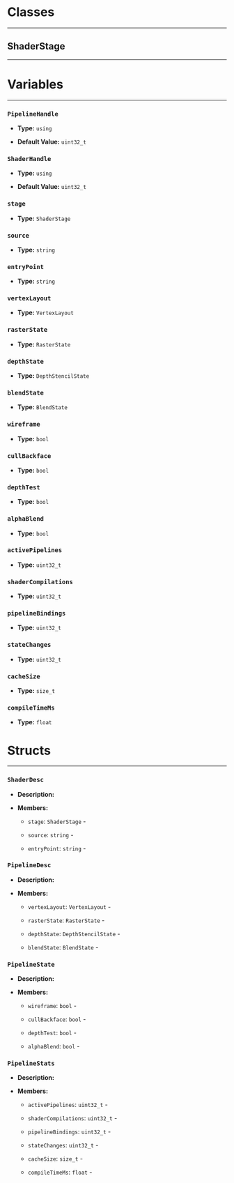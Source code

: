 # Classes
---

## ShaderStage
---




# Variables
---

### `PipelineHandle`

- **Type:** `using`

- **Default Value:** `uint32_t`



### `ShaderHandle`

- **Type:** `using`

- **Default Value:** `uint32_t`



### `stage`

- **Type:** `ShaderStage`



### `source`

- **Type:** `string`



### `entryPoint`

- **Type:** `string`



### `vertexLayout`

- **Type:** `VertexLayout`



### `rasterState`

- **Type:** `RasterState`



### `depthState`

- **Type:** `DepthStencilState`



### `blendState`

- **Type:** `BlendState`



### `wireframe`

- **Type:** `bool`



### `cullBackface`

- **Type:** `bool`



### `depthTest`

- **Type:** `bool`



### `alphaBlend`

- **Type:** `bool`



### `activePipelines`

- **Type:** `uint32_t`



### `shaderCompilations`

- **Type:** `uint32_t`



### `pipelineBindings`

- **Type:** `uint32_t`



### `stateChanges`

- **Type:** `uint32_t`



### `cacheSize`

- **Type:** `size_t`



### `compileTimeMs`

- **Type:** `float`




# Structs
---

### `ShaderDesc`

- **Description:** 

- **Members:**

  - `stage`: `ShaderStage` - 

  - `source`: `string` - 

  - `entryPoint`: `string` - 



### `PipelineDesc`

- **Description:** 

- **Members:**

  - `vertexLayout`: `VertexLayout` - 

  - `rasterState`: `RasterState` - 

  - `depthState`: `DepthStencilState` - 

  - `blendState`: `BlendState` - 



### `PipelineState`

- **Description:** 

- **Members:**

  - `wireframe`: `bool` - 

  - `cullBackface`: `bool` - 

  - `depthTest`: `bool` - 

  - `alphaBlend`: `bool` - 



### `PipelineStats`

- **Description:** 

- **Members:**

  - `activePipelines`: `uint32_t` - 

  - `shaderCompilations`: `uint32_t` - 

  - `pipelineBindings`: `uint32_t` - 

  - `stateChanges`: `uint32_t` - 

  - `cacheSize`: `size_t` - 

  - `compileTimeMs`: `float` - 


